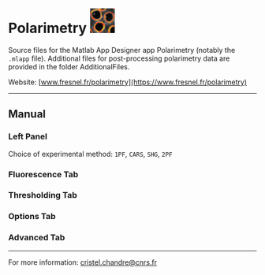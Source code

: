 # Polarimetry [<img src="https://github.com/cchandre/Polarimetry/blob/master/Icons/polar.jpg" alt=" " width="50"/>](https://www.fresnel.fr/polarimetry)

Source files for the Matlab App Designer app Polarimetry (notably the `.mlapp` file). Additional files for post-processing polarimetry data are provided in the folder AdditionalFiles.

Website: [www.fresnel.fr/polarimetry](https://www.fresnel.fr/polarimetry)

___
##  Manual

### Left Panel

Choice of experimental method: `1PF`, `CARS`, `SHG`, `2PF`


### Fluorescence Tab


### Thresholding Tab


### Options Tab
 
 
### Advanced Tab


___
For more information: <cristel.chandre@cnrs.fr>
